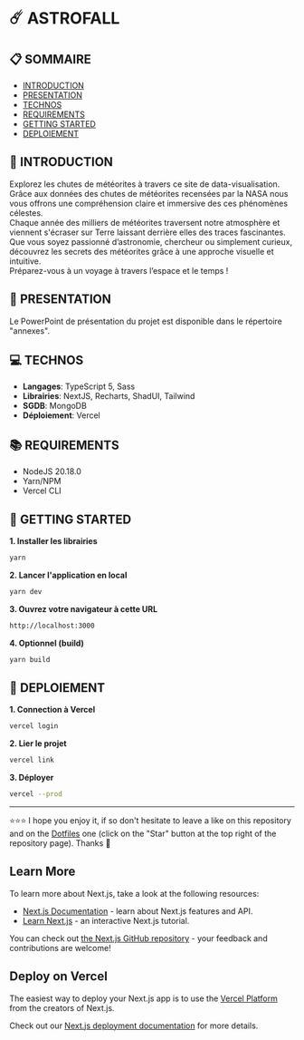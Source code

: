 # ☄️ ASTROFALL

## 📋 SOMMAIRE
- [INTRODUCTION](#-introduction)
- [PRESENTATION](#-presentation)
- [TECHNOS](#-technos)
- [REQUIREMENTS](#-requirements)
- [GETTING STARTED](#-getting-started)
- [DEPLOIEMENT](#-deploiement)

## 👋 INTRODUCTION
Explorez les chutes de météorites à travers ce site de data-visualisation. Grâce aux données des chutes de météorites recensées par la NASA nous vous offrons une compréhension claire et immersive des ces phénomènes célestes.  
Chaque année des milliers de météorites traversent notre atmosphère et viennent s'écraser sur Terre laissant derrière elles des traces fascinantes.  
Que vous soyez passionné d’astronomie, chercheur ou simplement curieux, découvrez les secrets des météorites grâce à une approche visuelle et intuitive.  
Préparez-vous à un voyage à travers l’espace et le temps !

## 👀 PRESENTATION
Le PowerPoint de présentation du projet est disponible dans le répertoire "annexes".

## 💻 TECHNOS
- **Langages**: TypeScript 5, Sass
- **Librairies**: NextJS, Recharts, ShadUI, Tailwind
- **SGDB**: MongoDB
- **Déploiement**: Vercel

## 📚 REQUIREMENTS
- NodeJS 20.18.0
- Yarn/NPM
- Vercel CLI

## 🚀 GETTING STARTED
**1. Installer les librairies**
```bash
yarn
```
**2. Lancer l'application en local**
```bash
yarn dev
```
**3. Ouvrez votre navigateur à cette URL**
```bash
http://localhost:3000
```
**4. Optionnel (build)**
```bash
yarn build
```

## 🚨 DEPLOIEMENT
**1. Connection à Vercel**
```bash
vercel login
```
**2. Lier le projet**
```bash
vercel link
```
**3. Déployer**
```bash
vercel --prod
```

***

⭐⭐⭐ I hope you enjoy it, if so don't hesitate to leave a like on this repository and on the [Dotfiles](https://github.com/EmmanuelLefevre/Dotfiles) one (click on the "Star" button at the top right of the repository page). Thanks 🤗








## Learn More

To learn more about Next.js, take a look at the following resources:

- [Next.js Documentation](https://nextjs.org/docs) - learn about Next.js features and API.
- [Learn Next.js](https://nextjs.org/learn) - an interactive Next.js tutorial.

You can check out [the Next.js GitHub repository](https://github.com/vercel/next.js) - your feedback and contributions are welcome!

## Deploy on Vercel

The easiest way to deploy your Next.js app is to use the [Vercel Platform](https://vercel.com/new?utm_medium=default-template&filter=next.js&utm_source=create-next-app&utm_campaign=create-next-app-readme) from the creators of Next.js.

Check out our [Next.js deployment documentation](https://nextjs.org/docs/app/building-your-application/deploying) for more details.